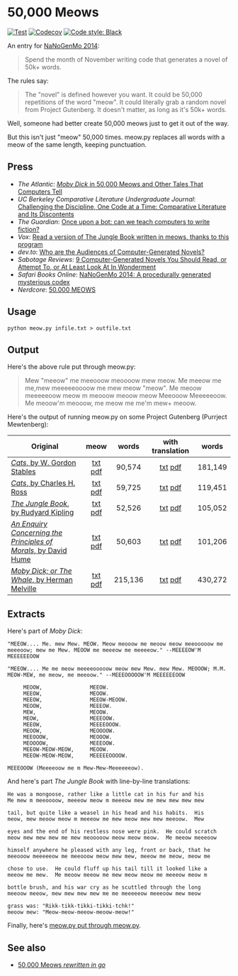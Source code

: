 50,000 Meows
============

[![Test](https://github.com/hugovk/meow.py/actions/workflows/test.yml/badge.svg)](https://github.com/hugovk/meow.py/actions/workflows/test.yml)
[![Codecov](https://codecov.io/gh/hugovk/meow.py/branch/main/graph/badge.svg?token=7BAGzZptmW)](https://codecov.io/gh/hugovk/meow.py)
[![Code style: Black](https://img.shields.io/badge/code%20style-Black-000000.svg)](https://github.com/psf/black)

An entry for [NaNoGenMo 2014](https://github.com/dariusk/NaNoGenMo-2014/):

> Spend the month of November writing code that generates a novel of 50k+ words.

The rules say:

> The "novel" is defined however you want. It could be 50,000 repetitions of the word "meow". It could literally grab a random novel from Project Gutenberg. It doesn't matter, as long as it's 50k+ words.

Well, someone had better create 50,000 meows just to get it out of the way.

But this isn't just "meow" 50,000 times. meow.py replaces all words with a meow of the same length, keeping punctuation.

Press
-----

* *The Atlantic*: [*Moby Dick* in 50,000 Meows and Other Tales That Computers Tell](https://www.theatlantic.com/technology/archive/2014/12/moby-dick-in-50000-meows-and-other-tales-that-computers-tell/383340/)
* *UC Berkeley Comparative Literature Undergraduate Journal*: [Challenging the Discipline, One Code at a Time: Comparative Literature and Its Discontents](https://ucbcluj.org/2015/09/23/challenging-the-discipline-one-code-at-a-time-comparative-literature-and-its-discontents/)
* *The Guardian*: [Once upon a bot: can we teach computers to write fiction?](https://www.theguardian.com/books/2014/nov/11/can-computers-write-fiction-artificial-intelligence)
* *Vox*: [Read a version of The Jungle Book written in meows, thanks to this program](https://www.vox.com/2014/11/11/7193531/meow-cat-books)
* *dev.to*: [Who are the Audiences of Computer-Generated Novels?](https://dev.to/tra/who-are-the-audiences-of-computer-generated-novels)
* *Sabotage Reviews*: [9 Computer-Generated Novels You Should Read, or Attempt To, or At Least Look At In Wonderment](http://sabotagereviews.com/2014/12/10/9-computer-generated-novels-you-should-read-or-attempt-to-or-at-least-look-at-in-wonderment/)
* *Safari Books Online*: [NaNoGenMo 2014: A procedurally generated mysterious codex](https://www.safaribooksonline.com/blog/2014/11/08/nanogenmo2014-procedurally-generated-mysterious-codex/)
* *Nerdcore*: [50.000 MEOWS](http://www.nerdcore.de/2014/11/14/50-000-meows/)

Usage
-----

    python meow.py infile.txt > outfile.txt

Output
------

Here's the above rule put through meow.py:

> Mew "meeow" me meeooow meoooow mew meow. Me meeow me me,mew meeeeeoooow me mew meow "meow". Me meoow meeeeeoow meow m meooow meoow meow Meeooow Meeeeeoow. Me meoow'm meooow, me meow me me'm mew+ meoow.

Here's the output of running meow.py on some Project Gutenberg (Purrject Mewtenberg):

| Original                                                                     |                        meow                        |  words |                     with translation                    |  words |
|------------------------------------------------------------------------------|:--------------------------------------------------:|:------:|:-------------------------------------------------------:|:------:|
| [*Cats*, by W. Gordon Stables](43429-0.txt?raw=true)                                   |  [txt](meow-43429-0.txt?raw=true) [pdf](meow-43429-0.pdf?raw=true) |  90,574 | [txt](meow-x2-43429-0.txt?raw=true) [pdf](meow-x2-43429-0.pdf?raw=true) | 181,149 |
| [*Cats*, by Charles H. Ross](43790-0.txt?raw=true)                                     |  [txt](meow-43790-0.txt?raw=true) [pdf](meow-43790-0.pdf?raw=true) |  59,725 | [txt](meow-x2-43790-0.txt?raw=true) [pdf](meow-x2-43790-0.pdf?raw=true) | 119,451 |
| [*The Jungle Book*, by Rudyard Kipling](jnglb10.txt?raw=true)                                   |  [txt](meow-jnglb10.txt?raw=true) [pdf](meow-jnglb10.pdf?raw=true) |  52,526 | [txt](meow-x2-jnglb10.txt?raw=true) [pdf](meow-x2-jnglb10.pdf?raw=true) | 105,052 |
| [*An Enquiry Concerning the Principles of Morals*, by David Hume](nqpmr10.txt?raw=true) | [txt](meow-nqpmr10.txt?raw=true) [pdf]( meow-nqpmr10.pdf?raw=true) |  50,603 | [txt](meow-x2-nqpmr10.txt?raw=true) [pdf](meow-x2-nqpmr10.pdf?raw=true) | 101,206 |
| [*Moby Dick; or The Whale*, by Herman Melville](pg2701.txt?raw=true)                   |  [txt](meow-pg2701.txt?raw=true) [pdf]( meow-pg2701.pdf?raw=true)  | 215,136 |  [txt](meow-x2-pg2701.txt?raw=true) [pdf](meow-x2-pg2701.pdf?raw=true)  | 430,272 |

Extracts
--------

Here's part of *Moby Dick*:

```
"MEEOW.... Me. mew Mew. MEOW. Meow meooow me meoow meow meeooooow me
meeeoow; mew me Mew. MEOOW me meeeow me meeeeow." --MEEEEOW'M MEEEEEEOOW

"MEEOW.... Me me meow meeeeooooow meow mew Mew. mew Mew. MEOOOW; M.M.
MEOW-MEW, me meow, me meeoow." --MEEEOOOOOW'M MEEEEEEOOW

     MEOOW,               MEEOW.
     MEEOW,               MEOOW.
     MEEOW,               MEEOW-MEOOW.
     MEOOW,               MEEEOW.
     MEW,                 MEOOW.
     MEOW,                MEEEOOW.
     MEEOW,               MEEEEOOOW.
     MEOOW,               MEOOOOW.
     MEEOOOW,             MEOOOW.
     MEOOOOW,             MEEEOOW.
     MEEOW-MEOW-MEOW,     MEOOW.
     MEEOW-MEOW-MEOW,     MEEEEEOOOOW.

MEEEOOOW (Meeeeoow me m Mew-Mew-Meeeeeeow).
```

And here's part *The Jungle Book* with line-by-line translations:

```
He was a mongoose, rather like a little cat in his fur and his
Me mew m meeoooow, meeeow meow m meeeow mew me mew mew mew mew

tail, but quite like a weasel in his head and his habits.  His
meow, mew meoow meow m meeeow me mew meow mew mew meeoow.  Mew

eyes and the end of his restless nose were pink.  He could scratch
meow mew mew mew me mew meooooow meow meow meow.  Me meeow meeeoow

himself anywhere he pleased with any leg, front or back, that he
meeooow meeeeeow me meeooow meow mew mew, meeow me meow, meow me

chose to use.  He could fluff up his tail till it looked like a
meeow me mew.  Me meoow meeow me mew meow meow me meeeow meow m

bottle brush, and his war cry as he scuttled through the long
meeoow meeow, mew mew mew mew me me meeeeeow meeeoow mew meow

grass was: "Rikk-tikk-tikki-tikki-tchk!"
meoow mew: "Meow-meow-meeow-meoow-meow!"
```

Finally, here's [meow.py put through meow.py](meow-meow.py).

See also
--------

* [50,000 Meows *rewritten in go*](https://github.com/hungnq1989/meowify)
